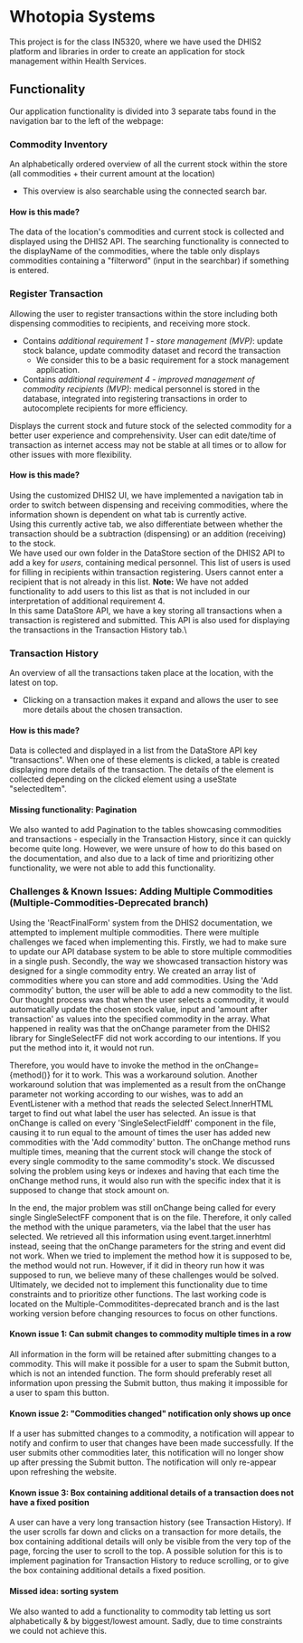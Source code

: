 # Whotopia Systems

This project is for the class IN5320, where we have used the DHIS2 platform and libraries in order to create an application for stock management within Health Services.

## Functionality

Our application functionality is divided into 3 separate tabs found in the navigation bar to the left of the webpage:

### Commodity Inventory

An alphabetically ordered overview of all the current stock within the store (all commodities + their current amount at the location)

- This overview is also searchable using the connected search bar.

#### How is this made?

The data of the location's commodities and current stock is collected and displayed using the DHIS2 API. The searching functionality is connected to the displayName of the commodities, where the table only displays commodities containing a "filterword" (input in the searchbar) if something is entered.

### Register Transaction

Allowing the user to register transactions within the store including both dispensing commodities to recipients, and receiving more stock.

- Contains _additional requirement 1 - store management (MVP)_: update stock balance, update commodity dataset and record the transaction
  - We consider this to be a basic requirement for a stock management application.
- Contains _additional requirement 4 - improved management of commodity recipients (MVP)_: medical personnel is stored in the database, integrated into registering transactions in order to autocomplete recipients for more efficiency.

Displays the current stock and future stock of the selected commodity for a better user experience and comprehensivity.
User can edit date/time of transaction as internet access may not be stable at all times or to allow for other issues with more flexibility.

#### How is this made?

Using the customized DHIS2 UI, we have implemented a navigation tab in order to switch between dispensing and receiving commodities, where the information shown is dependent on what tab is currently active.\
Using this currently active tab, we also differentiate between whether the transaction should be a subtraction (dispensing) or an addition (receiving) to the stock.\
We have used our own folder in the DataStore section of the DHIS2 API to add a key for _users_, containing medical personnel. This list of users is used for filling in recipients within transaction registering. Users cannot enter a recipient that is not already in this list. **Note:** We have not added functionality to add users to this list as that is not included in our interpretation of additional requirement 4.\
In this same DataStore API, we have a key storing all transactions when a transaction is registered and submitted. This API is also used for displaying the transactions in the Transaction History tab.\

### Transaction History

An overview of all the transactions taken place at the location, with the latest on top.

- Clicking on a transaction makes it expand and allows the user to see more details about the chosen transaction.

#### How is this made?

Data is collected and displayed in a list from the DataStore API key "transactions". When one of these elements is clicked, a table is created displaying more details of the transaction. The details of the element is collected depending on the clicked element using a useState "selectedItem".

#### Missing functionality: Pagination
We also wanted to add Pagination to the tables showcasing commodities and transactions - especially in the Transaction History, since it can quickly become quite long. However, we were unsure of how to do this based on the <Pagination> documentation, and also due to a lack of time and prioritizing other functionality, we were not able to add this functionality. 

### Challenges & Known Issues: Adding Multiple Commodities (Multiple-Commodities-Deprecated branch)

Using the 'ReactFinalForm' system from the DHIS2 documentation, we attempted to implement multiple commodities. There were multiple challenges we faced when implementing this. Firstly, we had to make sure to update our API database system to be able to store multiple commodities in a single push. Secondly, the way we showcased transaction history was designed for a single commodity entry. We created an array list of commodities where you can store and add commodities. Using the 'Add commodity' button, the user will be able to add a new commodity to the list. Our thought process was that when the user selects a commodity, it would automatically update the chosen stock value, input and 'amount after transaction' as values into the specified commodity in the array. What happened in reality was that the onChange parameter from the DHIS2 library for SingleSelectFF did not work according to our intentions. If you put the method into it, it would not run. 

Therefore, you would have to invoke the method in the onChange={method()} for it to work. This was a workaround solution. Another workaround solution that was implemented as a result from the onChange parameter not working according to our wishes, was to add an EventListener with a method that reads the selected Select.InnerHTML target to find out what label the user has selected. An issue is that onChange is called on every 'SingleSelectFieldff' component in the file, causing it to run equal to the amount of times the user has added new commodities with the 'Add commodity' button. The onChange method runs multiple times, meaning that the current stock will change the stock of every single commodity to the same commodity's stock. We discussed solving the problem using keys or indexes and having that each time the onChange method runs, it would also run with the specific index that it is supposed to change that stock amount on. 

In the end, the major problem was still onChange being called for every single SingleSelectFF component that is on the file. Therefore, it only called the method with the unique parameters, via the label that the user has selected. We retrieved all this information using event.target.innerhtml instead, seeing that the onChange parameters for the string and event did not work. When we tried to implement the method how it is supposed to be, the method would not run. However, if it did in theory run how it was supposed to run, we believe many of these challenges would be solved. Ultimately, we decided not to implement this functionality due to time constraints and to prioritize other functions. The last working code is located on the Multiple-Commoditites-deprecated branch and is the last working version before changing resources to focus on other functions.

#### Known issue 1: Can submit changes to commodity multiple times in a row
All information in the form will be retained after submitting changes to a commodity. This will make it possible for a user to spam the Submit button, which is not an intended function. The form should preferably reset all information upon pressing the Submit button, thus making it impossible for a user to spam this button.

#### Known issue 2: "Commodities changed" notification only shows up once

If a user has submitted changes to a commodity, a notification will appear to notify and confirm to user that changes have been made successfully. If the user submits other commodities later, this notification will no longer show up after pressing the Submit button. The notification will only re-appear upon refreshing the website.

#### Known issue 3: Box containing additional details of a transaction does not have a fixed position

A user can have a very long transaction history (see Transaction History). If the user scrolls far down and clicks on a transaction for more details, the box containing additional details will only be visible from the very top of the page, forcing the user to scroll to the top. A possible solution for this is to implement pagination for Transaction History to reduce scrolling, or to give the box containing additional details a fixed position.

#### Missed idea: sorting system

We also wanted to add a functionality to commodity tab letting us sort alphabetically & by biggest/lowest amount. Sadly, due to time constraints we could not achieve this.
